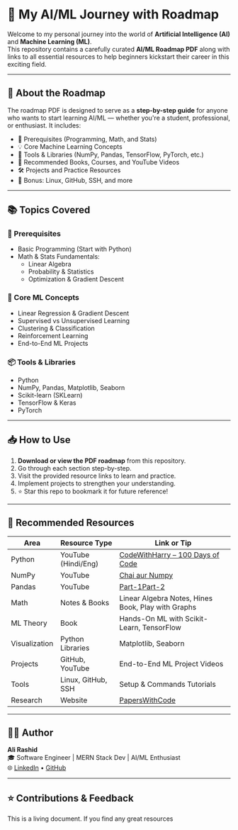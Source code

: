 # 🧠 My AI/ML Journey with Roadmap

Welcome to my personal journey into the world of **Artificial Intelligence (AI)** and **Machine Learning (ML)**.  
This repository contains a carefully curated **AI/ML Roadmap PDF** along with links to all essential resources to help beginners kickstart their career in this exciting field.

---

## 📄 About the Roadmap

The roadmap PDF is designed to serve as a **step-by-step guide** for anyone who wants to start learning AI/ML — whether you're a student, professional, or enthusiast. It includes:

- 📌 Prerequisites (Programming, Math, and Stats)
- 💡 Core Machine Learning Concepts
- 🧰 Tools & Libraries (NumPy, Pandas, TensorFlow, PyTorch, etc.)
- 📘 Recommended Books, Courses, and YouTube Videos
- 🛠️ Projects and Practice Resources
- 🐧 Bonus: Linux, GitHub, SSH, and more

---

## 📚 Topics Covered

### 🔧 Prerequisites
- Basic Programming (Start with Python)
- Math & Stats Fundamentals:
  - Linear Algebra
  - Probability & Statistics
  - Optimization & Gradient Descent

### 🧠 Core ML Concepts
- Linear Regression & Gradient Descent
- Supervised vs Unsupervised Learning
- Clustering & Classification
- Reinforcement Learning
- End-to-End ML Projects

### 📦 Tools & Libraries
- Python
- NumPy, Pandas, Matplotlib, Seaborn
- Scikit-learn (SKLearn)
- TensorFlow & Keras
- PyTorch

---

## 📥 How to Use

1. **Download or view the PDF roadmap** from this repository.
2. Go through each section step-by-step.
3. Visit the provided resource links to learn and practice.
4. Implement projects to strengthen your understanding.
5. ⭐ Star this repo to bookmark it for future reference!

---

## 📘 Recommended Resources

| Area            | Resource Type          | Link or Tip |
|-----------------|------------------------|-------------|
| Python          | YouTube (Hindi/Eng)    | [CodeWithHarry – 100 Days of Code](https://www.youtube.com/@CodeWithHarry) |
| NumPy           | YouTube                | [Chai aur Numpy](https://www.youtube.com/watch?v=x7ULDYs4X84&t=1883s) |
| Pandas          | YouTube                | [Part-1](https://www.youtube.com/watch?v=qrMnoY8qBJM)[Part-2](https://www.youtube.com/watch?v=0T9qhK5wBqI) |
| Math            | Notes & Books          | Linear Algebra Notes, Hines Book, Play with Graphs |
| ML Theory       | Book                   | Hands-On ML with Scikit-Learn, TensorFlow |
| Visualization   | Python Libraries       | Matplotlib, Seaborn |
| Projects        | GitHub, YouTube        | End-to-End ML Project Videos |
| Tools           | Linux, GitHub, SSH     | Setup & Commands Tutorials |
| Research        | Website                | [PapersWithCode](https://paperswithcode.com) |

---

## 🧑‍💻 Author

**Ali Rashid**  
🎓 Software Engineer | MERN Stack Dev | AI/ML Enthusiast  
🌐 [LinkedIn](https://www.linkedin.com/in/workingwithali/) • [GitHub](https://github.com/workingwithali)

---

## ⭐ Contributions & Feedback

This is a living document. If you find any great resources
